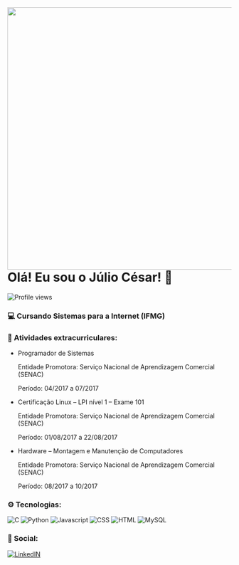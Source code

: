 <img align="right" height="590em" src="https://raw.githubusercontent.com/gist/cesarjr23/a52ba0436fdb4b998ffaf721e03a4c63/raw/7de2a2e2d9ddf217913598fe4a7f1f78924db85a/githubcard.svg"/>

<h1 align="left"> Olá! Eu sou o Júlio César! 👋 </h1>

<p align="left"> <img src="https://komarev.com/ghpvc/?username=cesarjr23&color=yellow" alt="Profile views" /> </p>

### 💻 Cursando Sistemas para a Internet (IFMG)

### 📖 Atividades extracurriculares:

- Programador de Sistemas
  <p>Entidade Promotora: Serviço Nacional de Aprendizagem Comercial (SENAC)</p>
  Período: 04/2017 a 07/2017
  
- Certificação Linux – LPI nível 1 – Exame 101
  <p>Entidade Promotora: Serviço Nacional de Aprendizagem Comercial (SENAC)</p>
  Período: 01/08/2017 a 22/08/2017
  
- Hardware – Montagem e Manutenção de Computadores
  <p>Entidade Promotora: Serviço Nacional de Aprendizagem Comercial (SENAC)</p>
  Período: 08/2017 a 10/2017
  
### ⚙️ Tecnologias:

![C](https://img.shields.io/badge/C-00599C?style=for-the-badge&logo=c&logoColor=white)
![Python](https://img.shields.io/badge/Python-3776AB?style=for-the-badge&logo=python&logoColor=white)
![Javascript](https://img.shields.io/badge/JavaScript-323330?style=for-the-badge&logo=javascript&logoColor=F7DF1E)
![CSS](https://img.shields.io/badge/CSS-239120?&style=for-the-badge&logo=css3&logoColor=white)
![HTML](https://img.shields.io/badge/HTML-239120?style=for-the-badge&logo=html5&logoColor=white)
![MySQL](https://img.shields.io/badge/MySQL-00000F?style=for-the-badge&logo=mysql&logoColor=white)

  
### 📱 Social: 

[![LinkedIN](https://img.shields.io/badge/LinkedIn-0077B5?style=for-the-badge&logo=linkedin&logoColor=white)](https://www.linkedin.com/in/julio-cesar-66a539253/)


